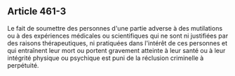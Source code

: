 Article 461-3
----
Le fait de soumettre des personnes d'une partie adverse à des mutilations ou à
des expériences médicales ou scientifiques qui ne sont ni justifiées par des
raisons thérapeutiques, ni pratiquées dans l'intérêt de ces personnes et qui
entraînent leur mort ou portent gravement atteinte à leur santé ou à leur
intégrité physique ou psychique est puni de la réclusion criminelle à
perpétuité.
